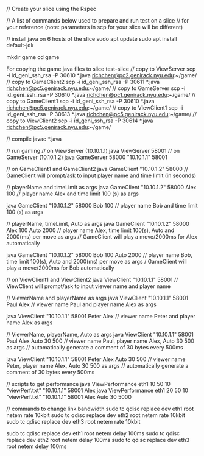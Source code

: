 // Create your slice using the Rspec

// A list of commands below used to prepare and run test on a slice
// for your reference (note: parameters in scp for your slice will be different)


// install java on 6 hosts of the slice
sudo apt update
sudo apt install default-jdk

mkdir game
cd game


For copying the game java files to slice test-slice
// copy to ViewServer
scp -i id_geni_ssh_rsa -P 30610 *.java richchen@pc2.genirack.nyu.edu:~/game/
// copy to GameClient2
scp -i id_geni_ssh_rsa -P 30611 *.java richchen@pc5.genirack.nyu.edu:~/game/
// copy to GameServer
scp -i id_geni_ssh_rsa -P 30610 *.java richchen@pc1.genirack.nyu.edu:~/game/
// copy to  GameClient1
scp -i id_geni_ssh_rsa -P 30610 *.java richchen@pc5.genirack.nyu.edu:~/game/
// copy to ViewClient1
scp -i id_geni_ssh_rsa -P 30613 *.java richchen@pc5.genirack.nyu.edu:~/game/
// copy to ViewClient2
scp -i id_geni_ssh_rsa -P 30614 *.java richchen@pc5.genirack.nyu.edu:~/game/



// compile 
javac *.java

// run gaming
// on ViewServer (10.10.1.1)
java ViewServer 58001 
// on GameServer (10.10.1.2)
java GameServer 58000 "10.10.1.1" 58001

// on GameClient1 and GameClient2
java GameClient "10.10.1.2" 58000
// GameClient will prompt/ask to input player name and time limit (in seconds)

// playerName and timeLimit as args
java GameClient "10.10.1.2" 58000 Alex 100
// player name Alex and time limit 100 (s) as args

java GameClient "10.10.1.2" 58000 Bob 100
// player name Bob and time limit 100 (s) as args

// playerName, timeLimit, Auto <interval> as args
java GameClient "10.10.1.2" 58000 Alex 100 Auto 2000
// player name Alex, time limit 100(s), Auto and 2000(ms) per move as args
// GameClient will play a move/2000ms for Alex automatically 

java GameClient "10.10.1.2" 58000 Bob 100 Auto 2000
// player name Bob, time limit 100(s), Auto and 2000(ms) per move as args
/ GameClient will play a move/2000ms for Bob automatically 

// on ViewClient1 and ViewClient2
java ViewClient "10.10.1.1" 58001
// ViewClient will prompt/ask to input viewer name and player name

// ViewerName and playerName as args
java ViewClient "10.10.1.1" 58001 Paul Alex 
// viewer name Paul and player name Alex as args

java ViewClient "10.10.1.1" 58001 Peter Alex 
// viewer name Peter and player name Alex as args

// ViewerName, playerName, Auto <length> <interval> as args
java ViewClient "10.10.1.1" 58001 Paul Alex Auto 30 500
// viewer name Paul, player name Alex, Auto 30 500 as args
// automatically generate a comment of 30 bytes every 500ms

java ViewClient "10.10.1.1" 58001 Peter Alex Auto 30 500
// viewer name Peter, player name Alex, Auto 30 500 as args
// automatically generate a comment of 30 bytes every 500ms


// scripts to get performance
java ViewPerformance eth1 10 50 10 "viewPerf.txt" "10.10.1.1" 58001 Alex
java ViewPerformance eth1 20 50 10 "viewPerf.txt" "10.10.1.1" 58001 Alex Auto 30 5000

// commands to change link bandwidth 
sudo tc qdisc replace dev eth1 root netem rate 10kbit
sudo tc qdisc replace dev eth2 root netem rate 10kbit
sudo tc qdisc replace dev eth3 root netem rate 10kbit

sudo tc qdisc replace dev eth1 root netem delay 100ms
sudo tc qdisc replace dev eth2 root netem delay 100ms
sudo tc qdisc replace dev eth3 root netem delay 100ms


